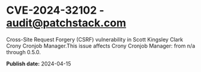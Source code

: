 # CVE-2024-32102 - audit@patchstack.com

Cross-Site Request Forgery (CSRF) vulnerability in Scott Kingsley Clark Crony Cronjob Manager.This issue affects Crony Cronjob Manager: from n/a through 0.5.0.



**Publish date:** 2024-04-15
